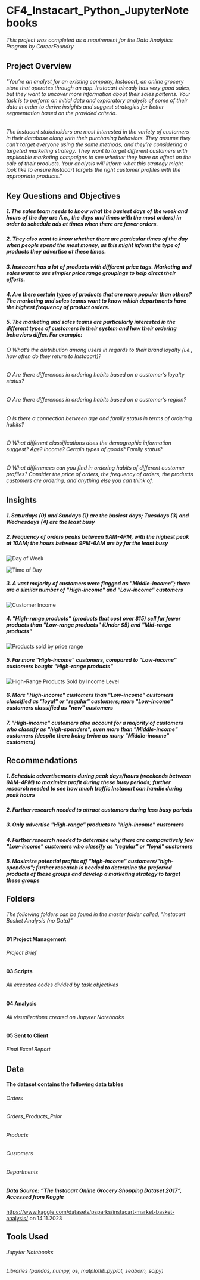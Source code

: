 # CF4_Instacart_Python_JupyterNotebooks
###### This project was completed as a requirement for the Data Analytics Program by CareerFoundry
## Project Overview
###### "You’re an analyst for an existing company, Instacart, an online grocery store that operates through an app. Instacart already has very good sales, but they want to uncover more information about their sales patterns. Your task is to perform an initial data and exploratory analysis of some of their data in order to derive insights and suggest strategies for better segmentation based on the provided criteria.
###### The Instacart stakeholders are most interested in the variety of customers in their database along with their purchasing behaviors. They assume they can't target everyone using the same methods, and they’re considering a targeted marketing strategy. They want to target different customers with applicable marketing campaigns to see whether they have an effect on the sale of their products. Your analysis will inform what this strategy might look like to ensure Instacart targets the right customer profiles with the appropriate products."

## Key Questions and Objectives

##### 1. The sales team needs to know what the busiest days of the week and hours of the day are (i.e., the days and times with the most orders) in order to schedule ads at times when there are fewer orders.
##### 2. They also want to know whether there are particular times of the day when people spend the most money, as this might inform the type of products they advertise at these times.
##### 3. Instacart has a lot of products with different price tags. Marketing and sales want to use simpler price range groupings to help direct their efforts.
##### 4. Are there certain types of products that are more popular than others? The marketing and sales teams want to know which departments have the highest frequency of product orders.
##### 5. The marketing and sales teams are particularly interested in the different types of customers in their system and how their ordering behaviors differ. For example:
###### ○ What’s the distribution among users in regards to their brand loyalty (i.e., how often do they return to Instacart)?
###### ○ Are there differences in ordering habits based on a customer’s loyalty status?
###### ○ Are there differences in ordering habits based on a customer’s region?
###### ○ Is there a connection between age and family status in terms of ordering habits?
###### ○ What different classifications does the demographic information suggest? Age? Income? Certain types of goods? Family status?
###### ○ What differences can you find in ordering habits of different customer profiles? Consider the price of orders, the frequency of orders, the products customers are ordering, and anything else you can think of.

## Insights
##### 1. Saturdays (0) and Sundays (1) are the busiest days; Tuesdays (3) and Wednesdays (4) are the least busy
##### 2. Frequency of orders peaks between 9AM-4PM, with the highest peak at 10AM; the hours between 9PM-6AM are by far the least busy

![Day of Week](Instacart%20Basket%20Analysis%20(no%20Data)/04%20Analysis/Visualizations/bar_orders_dow_task49.png)

![Time of Day](Instacart%20Basket%20Analysis%20(no%20Data)/04%20Analysis/Visualizations/hist49_hour_of_day.png)


##### 3. A vast majority of customers were flagged as "Middle-income"; there are a similar number of "High-income" and "Low-income" customers

![Customer Income](Instacart%20Basket%20Analysis%20(no%20Data)/04%20Analysis/Visualizations/bar_income_410.png)

##### 4. "High-range products" (products that cost over $15) sell far fewer products than "Low-range products" (Under $5) and "Mid-range products"

![Products sold by price range](Instacart%20Basket%20Analysis%20(no%20Data)/04%20Analysis/Visualizations/bar_pricerange_410.png)

##### 5. Far more "High-income" customers, compared to "Low-income" customers bought "High-range products"

![High-Range Products Sold by Income Level](Instacart%20Basket%20Analysis%20(no%20Data)/04%20Analysis/Visualizations/bar_highrange_income_410.png)

##### 6. More "High-income" customers than "Low-income" customers classified as "loyal" or "regular" customers; more "Low-income" customers classified as "new" customers
##### 7. "High-income" customers also account for a majority of customers who classify as "high-spenders", even more than "Middle-income" customers (despite there being twice as many "Middle-income" customers)

## Recommendations
##### 1. Schedule advertisements during peak days/hours (weekends between 9AM-4PM) to maximize profit during these busy periods; further research needed to see how much traffic Instacart can handle during peak hours
##### 2. Further research needed to attract customers during less busy periods
##### 3. Only advertise "High-range" products to "high-income" customers
##### 4. Further research needed to determine why there are comparatively few "Low-income" customers who classify as "regular" or "loyal" customers
##### 5. Maximize potential profits off "high-income" customers/"high-spenders"; further research is needed to determine the preferred products of these groups and develop a marketing strategy to target these groups

## Folders

###### The following folders can be found in the master folder called, "Instacart Basket Analysis (no Data)"

#### 01 Project Management

###### Project Brief

#### 03 Scripts

###### All executed codes divided by task objectives

#### 04 Analysis

###### All visualizations created on Jupyter Notebooks

#### 05 Sent to Client

###### Final Excel Report

## Data

#### The dataset contains the following data tables
###### Orders
###### Orders_Products_Prior
###### Products
###### Customers
###### Departments

##### Data Source: “The Instacart Online Grocery Shopping Dataset 2017”, Accessed from Kaggle 
https://www.kaggle.com/datasets/psparks/instacart-market-basket-analysis/ on 14.11.2023

## Tools Used
###### Jupyter Notebooks
###### Libraries (pandas, numpy, os, matplotlib.pyplot, seaborn, scipy)
